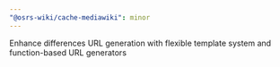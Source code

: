 ```yaml
---
"@osrs-wiki/cache-mediawiki": minor
---
```


Enhance differences URL generation with flexible template system and function-based URL generators
